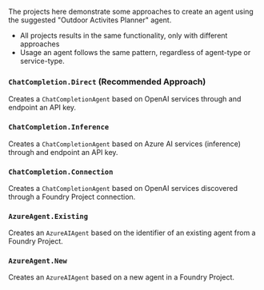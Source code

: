
The projects here demonstrate some approaches to create an agent using the suggested "Outdoor Activites Planner" agent.

- All projects results in the same functionality, only with different approaches
- Usage an agent follows the same pattern, regardless of agent-type or service-type.

### `ChatCompletion.Direct` (Recommended Approach)

Creates a `ChatCompletionAgent` based on OpenAI services through and endpoint an API key.

### `ChatCompletion.Inference`
Creates a `ChatCompletionAgent` based on Azure AI services (inference) through and endpoint an API key.

### `ChatCompletion.Connection`
Creates a `ChatCompletionAgent` based on OpenAI services discovered through a Foundry Project connection.

### `AzureAgent.Existing`
Creates an `AzureAIAgent` based on the identifier of an existing agent from a Foundry Project.

### `AzureAgent.New`
Creates an `AzureAIAgent` based on a new agent in a Foundry Project.
